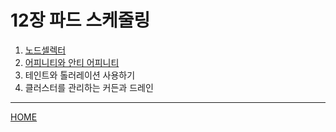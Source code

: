 # 12장 파드 스케줄링

1. [노드셀렉터](./01.md)
2. [어피니티와 안티 어피니티](./02.md)
3. 테인트와 톨러레이션 사용하기
4. 클러스터를 관리하는 커든과 드레인

-----
[HOME](../README.md)
